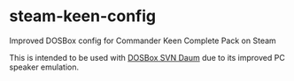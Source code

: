 # steam-keen-config
Improved DOSBox config for Commander Keen Complete Pack on Steam

This is intended to be used with [DOSBox SVN Daum](http://ykhwong.x-y.net/) due to its improved PC speaker emulation.